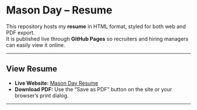 # Mason Day – Resume

This repository hosts my **resume** in HTML format, styled for both web and PDF export.  
It is published live through **GitHub Pages** so recruiters and hiring managers can easily view it online.

---

##  View Resume
- **Live Website:** [Mason Day Resume](https://mason-day-cs.github.io/resume/)  
- **Download PDF:** Use the “Save as PDF” button on the site or your browser’s print dialog.  

---
